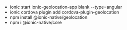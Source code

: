 - ionic start ionic-geolocation-app blank --type=angular
- ionic cordova plugin add cordova-plugin-geolocation
- npm install @ionic-native/geolocation
- npm i @ionic-native/core


